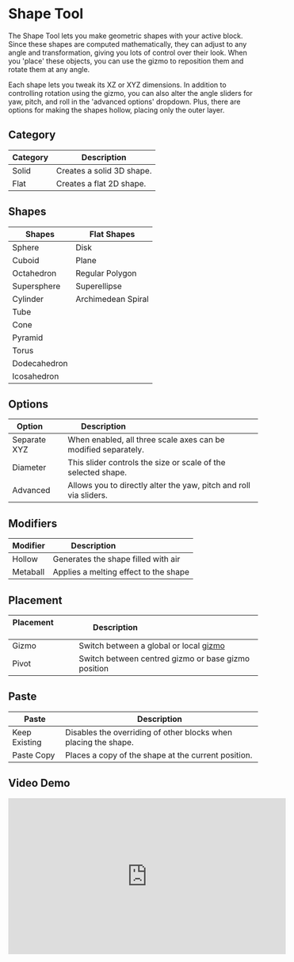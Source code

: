 # Shape Tool

The Shape Tool lets you make geometric shapes with your active block. Since these shapes are computed mathematically, they can adjust to any angle and transformation, giving you lots of control over their look. When you 'place' these objects, you can use the gizmo to reposition them and rotate them at any angle.

Each shape lets you tweak its XZ or XYZ dimensions. In addition to controlling rotation using the gizmo, you can also alter the angle sliders for yaw, pitch, and roll in the 'advanced options' dropdown. Plus, there are options for making the shapes hollow, placing only the outer layer.

## Category

| Category  | Description                              |
| --------- | ---------------------------------------- |
| Solid     | Creates a solid 3D shape.                |
| Flat      | Creates a flat 2D shape.                 |

## Shapes

| Shapes       | Flat Shapes        | 
| ------------ | ------------------ |  
| Sphere       | Disk               |       
| Cuboid       | Plane              |     
| Octahedron   | Regular Polygon    |    
| Supersphere  | Superellipse       |      
| Cylinder     | Archimedean Spiral |                  
| Tube         |                    |                  
| Cone         |                    |                  
| Pyramid      |                    |                  
| Torus        |                    |                  
| Dodecahedron |                    |                  
| Icosahedron  |                    |                  

## Options

| Option       | Description                                                       |
|--------------|-------------------------------------------------------------------|
| Separate XYZ | When enabled, all three scale axes can be modified separately.    |
| Diameter     | This slider controls the size or scale of the selected shape.     |
| Advanced     | Allows you to directly alter the yaw, pitch and roll via sliders. |

## Modifiers

| Modifier | Description                           |
|----------|---------------------------------------|
| Hollow   | Generates the shape filled with air   |
| Metaball | Applies a melting effect to the shape |

## Placement

| Placement           | Description                                                 |
|---------------------|-------------------------------------------------------------|
| Gizmo               | Switch between a global or local [gizmo](/editor/gizmos.md) |
| Pivot               | Switch between centred gizmo or base gizmo position         |

## Paste

| Paste         | Description                                                     |
| ------------- | --------------------------------------------------------------- |
| Keep Existing | Disables the overriding of other blocks when placing the shape. |
| Paste Copy    | Places a copy of the shape at the current position.             |

## Video Demo

<iframe width="560" height="315" src="https://www.youtube.com/embed/li1XwgT6nJU?si=UkvO-zk8ZLXfJRBm" title="YouTube video player" frameborder="0" allow="accelerometer; autoplay; clipboard-write; encrypted-media; gyroscope; picture-in-picture; web-share" referrerpolicy="strict-origin-when-cross-origin" allowfullscreen></iframe>